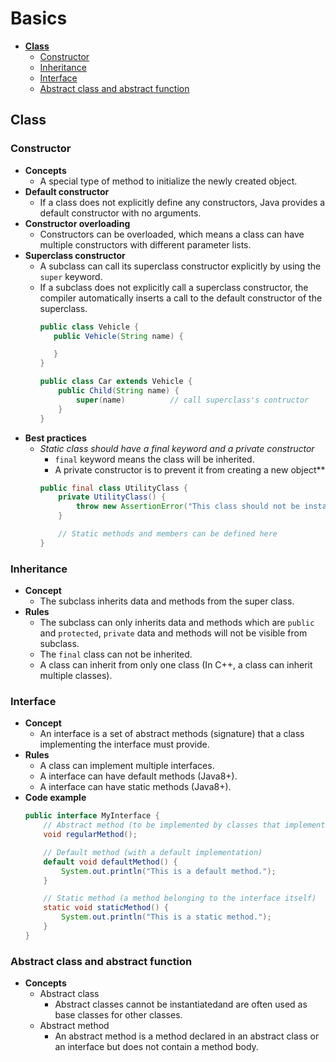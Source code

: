 # Basics

- [**Class**](#class)
   - [Constructor](#constructor)
   - [Inheritance](#inheritance)
   - [Interface](#interface)
   - [Abstract class and abstract function](#abstract-class-and-abstract-function)

## Class
### Constructor
- **Concepts**
   - A special type of method to initialize the newly created object.
- **Default constructor**
   - If a class does not explicitly define any constructors, Java provides a default constructor with no arguments.
- **Constructor overloading**
   - Constructors can be overloaded, which means a class can have multiple constructors with different parameter lists.
- **Superclass constructor**
   - A subclass can call its superclass constructor explicitly by using the `super` keyword.
   - If a subclass does not explicitly call a superclass constructor, the compiler automatically inserts a call to the default constructor of the superclass.
     ```java
     public class Vehicle {
        public Vehicle(String name) {

        }
     }

     public class Car extends Vehicle {
         public Child(String name) {
             super(name)          // call superclass's contructor
         }
     }
     ```
- **Best practices**
   - *Static class should have a final keyword and a private constructor*
      - `final` keyword means the class will be inherited.
      - A private constructor is to prevent it from creating a new object**
     ```java
     public final class UtilityClass {
         private UtilityClass() {
             throw new AssertionError("This class should not be instantiated.");
         }

         // Static methods and members can be defined here
     }
     ```
   
### Inheritance
- **Concept**
   - The subclass inherits data and methods from the super class.
- **Rules**
   - The subclass can only inherits data and methods which are `public` and `protected`, `private` data and methods will not be visible from subclass.
   - The `final` class can not be inherited.
   - A class can inherit from only one class (In C++, a class can inherit multiple classes).

### Interface
- **Concept**
   - An interface is a set of abstract methods (signature) that a class implementing the interface must provide.
- **Rules**
   - A class can implement multiple interfaces.
   - A interface can have default methods (Java8+).
   - A interface can have static methods (Java8+).
- **Code example**
  ```java
  public interface MyInterface {
      // Abstract method (to be implemented by classes that implement this interface)
      void regularMethod();

      // Default method (with a default implementation)
      default void defaultMethod() {
          System.out.println("This is a default method.");
      }

      // Static method (a method belonging to the interface itself)
      static void staticMethod() {
          System.out.println("This is a static method.");
      }
  }
  ```
  
### Abstract class and abstract function
- **Concepts**
   - Abstract class
      - Abstract classes cannot be instantiatedand are often used as base classes for other classes.
   - Abstract method
      - An abstract method is a method declared in an abstract class or an interface but does not contain a method body.
  
